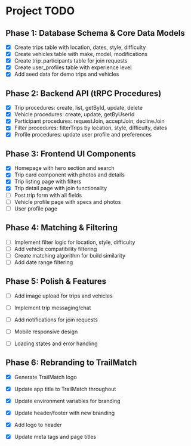 # Project TODO

## Phase 1: Database Schema & Core Data Models
- [x] Create trips table with location, dates, style, difficulty
- [x] Create vehicles table with make, model, modifications
- [x] Create trip_participants table for join requests
- [x] Create user_profiles table with experience level
- [x] Add seed data for demo trips and vehicles

## Phase 2: Backend API (tRPC Procedures)
- [x] Trip procedures: create, list, getById, update, delete
- [x] Vehicle procedures: create, update, getByUserId
- [x] Participant procedures: requestJoin, acceptJoin, declineJoin
- [x] Filter procedures: filterTrips by location, style, difficulty, dates
- [x] Profile procedures: update user profile and preferences

## Phase 3: Frontend UI Components
- [x] Homepage with hero section and search
- [x] Trip card component with photos and details
- [x] Trip listing page with filters
- [x] Trip detail page with join functionality
- [ ] Post trip form with all fields
- [ ] Vehicle profile page with specs and photos
- [ ] User profile page

## Phase 4: Matching & Filtering
- [ ] Implement filter logic for location, style, difficulty
- [ ] Add vehicle compatibility filtering
- [ ] Create matching algorithm for build similarity
- [ ] Add date range filtering

## Phase 5: Polish & Features
- [ ] Add image upload for trips and vehicles
- [ ] Implement trip messaging/chat
- [ ] Add notifications for join requests
- [ ] Mobile responsive design
- [ ] Loading states and error handling



## Phase 6: Rebranding to TrailMatch
- [x] Generate TrailMatch logo
- [x] Update app title to TrailMatch throughout
- [x] Update environment variables for branding
- [x] Update header/footer with new branding
- [x] Add logo to header
- [x] Update meta tags and page titles

